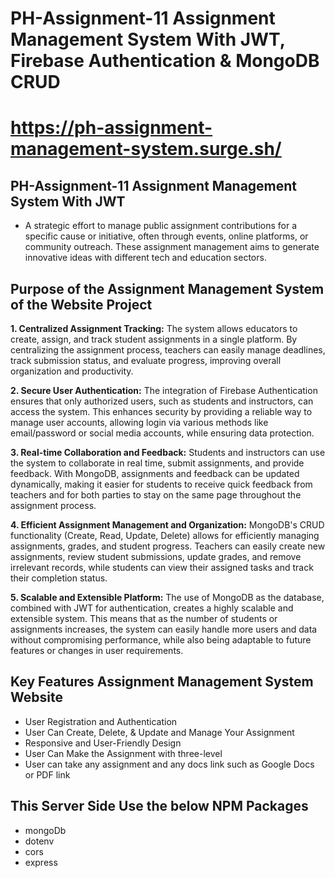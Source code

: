 # PH-Assignment-11 Assignment Management System With JWT, Firebase Authentication & MongoDB CRUD

# https://ph-assignment-management-system.surge.sh/

## PH-Assignment-11 Assignment Management System With JWT
- A strategic effort to manage public assignment contributions for a specific cause or initiative, often through events, online platforms, or community outreach. These assignment management aims to generate innovative ideas with different tech and education sectors. 

## Purpose of the Assignment Management System of the Website Project

**1. Centralized Assignment Tracking:** The system allows educators to create, assign, and track student assignments in a single platform. By centralizing the assignment process, teachers can easily manage deadlines, track submission status, and evaluate progress, improving overall organization and productivity.

**2. Secure User Authentication:** The integration of Firebase Authentication ensures that only authorized users, such as students and instructors, can access the system. This enhances security by providing a reliable way to manage user accounts, allowing login via various methods like email/password or social media accounts, while ensuring data protection.

**3. Real-time Collaboration and Feedback:** Students and instructors can use the system to collaborate in real time, submit assignments, and provide feedback. With MongoDB, assignments and feedback can be updated dynamically, making it easier for students to receive quick feedback from teachers and for both parties to stay on the same page throughout the assignment process.

**4. Efficient Assignment Management and Organization:** MongoDB's CRUD functionality (Create, Read, Update, Delete) allows for efficiently managing assignments, grades, and student progress. Teachers can easily create new assignments, review student submissions, update grades, and remove irrelevant records, while students can view their assigned tasks and track their completion status.

**5. Scalable and Extensible Platform:** The use of MongoDB as the database, combined with JWT for authentication, creates a highly scalable and extensible system. This means that as the number of students or assignments increases, the system can easily handle more users and data without compromising performance, while also being adaptable to future features or changes in user requirements.


## Key Features Assignment Management System Website
- User Registration and Authentication
- User Can Create, Delete, & Update and Manage Your Assignment
- Responsive and User-Friendly Design
- User Can Make the Assignment with three-level
- User can take any assignment and any docs link such as Google Docs or PDF link

## This Server Side Use the below NPM Packages
 - mongoDb
 - dotenv
 - cors
 - express



